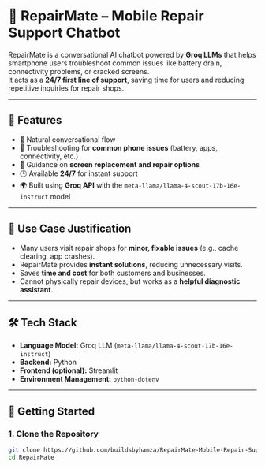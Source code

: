 # 🤖 RepairMate – Mobile Repair Support Chatbot  

RepairMate is a conversational AI chatbot powered by **Groq LLMs** that helps smartphone users troubleshoot common issues like battery drain, connectivity problems, or cracked screens.  
It acts as a **24/7 first line of support**, saving time for users and reducing repetitive inquiries for repair shops.  

---

## 📌 Features
- 💬 Natural conversational flow  
- 🔋 Troubleshooting for **common phone issues** (battery, apps, connectivity, etc.)  
- 📱 Guidance on **screen replacement and repair options**  
- 🕒 Available **24/7** for instant support  
- 🌍 Built using **Groq API** with the `meta-llama/llama-4-scout-17b-16e-instruct` model  

---

## 🎯 Use Case Justification
- Many users visit repair shops for **minor, fixable issues** (e.g., cache clearing, app crashes).  
- RepairMate provides **instant solutions**, reducing unnecessary visits.  
- Saves **time and cost** for both customers and businesses.  
- Cannot physically repair devices, but works as a **helpful diagnostic assistant**.  

---

## 🛠️ Tech Stack
- **Language Model:** Groq LLM (`meta-llama/llama-4-scout-17b-16e-instruct`)  
- **Backend:** Python  
- **Frontend (optional):** Streamlit  
- **Environment Management:** `python-dotenv`  

---

## 🚀 Getting Started

### 1. Clone the Repository
```bash
git clone https://github.com/buildsbyhamza/RepairMate-Mobile-Repair-Support-Chatbot-
cd RepairMate

